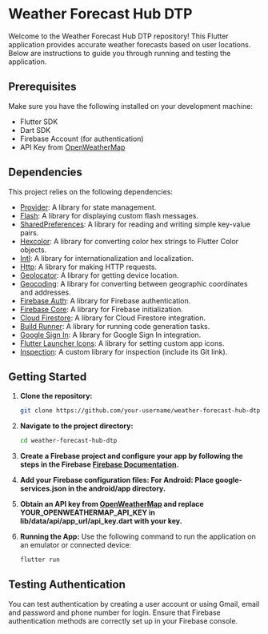 # Weather Forecast Hub DTP

Welcome to the Weather Forecast Hub DTP repository! This Flutter application provides accurate weather forecasts based on user locations. Below are instructions to guide you through running and testing the application.

## Prerequisites

Make sure you have the following installed on your development machine:

- Flutter SDK
- Dart SDK
- Firebase Account (for authentication)
- API Key from [OpenWeatherMap](https://openweathermap.org/)

## Dependencies

This project relies on the following dependencies:

- [Provider](https://pub.dev/packages/provider): A library for state management.
- [Flash](https://pub.dev/packages/flash): A library for displaying custom flash messages.
- [SharedPreferences](https://pub.dev/packages/shared_preferences): A library for reading and writing simple key-value pairs.
- [Hexcolor](https://pub.dev/packages/hexcolor): A library for converting color hex strings to Flutter Color objects.
- [Intl](https://pub.dev/packages/intl): A library for internationalization and localization.
- [Http](https://pub.dev/packages/http): A library for making HTTP requests.
- [Geolocator](https://pub.dev/packages/geolocator): A library for getting device location.
- [Geocoding](https://pub.dev/packages/geocoding): A library for converting between geographic coordinates and addresses.
- [Firebase Auth](https://pub.dev/packages/firebase_auth): A library for Firebase authentication.
- [Firebase Core](https://pub.dev/packages/firebase_core): A library for Firebase initialization.
- [Cloud Firestore](https://pub.dev/packages/cloud_firestore): A library for Cloud Firestore integration.
- [Build Runner](https://pub.dev/packages/build_runner): A library for running code generation tasks.
- [Google Sign In](https://pub.dev/packages/google_sign_in): A library for Google Sign In integration.
- [Flutter Launcher Icons](https://pub.dev/packages/flutter_launcher_icons): A library for setting custom app icons.
- [Inspection](https://pub.dev/packages/inspection): A custom library for inspection (include its Git link).

## Getting Started

1. **Clone the repository:**

   ```bash
   git clone https://github.com/your-username/weather-forecast-hub-dtp.git

2. **Navigate to the project directory:**

   ```bash
   cd weather-forecast-hub-dtp


3. **Create a Firebase project and configure your app by following the steps in the Firebase [Firebase Documentation](https://firebase.google.com/docs/flutter/setup?hl=id&platform=android).**


4. **Add your Firebase configuration files: For Android: Place google-services.json in the android/app directory.**

5. **Obtain an API key from [OpenWeatherMap](https://openweathermap.org/) and replace YOUR_OPENWEATHERMAP_API_KEY in lib/data/api/app_url/api_key.dart with your key.**

6. **Running the App:**
Use the following command to run the application on an emulator or connected device:

   ```bash
   flutter run

## Testing Authentication
You can test authentication by creating a user account or using Gmail, email and password and phone number for login. Ensure that Firebase authentication methods are correctly set up in your Firebase console.

